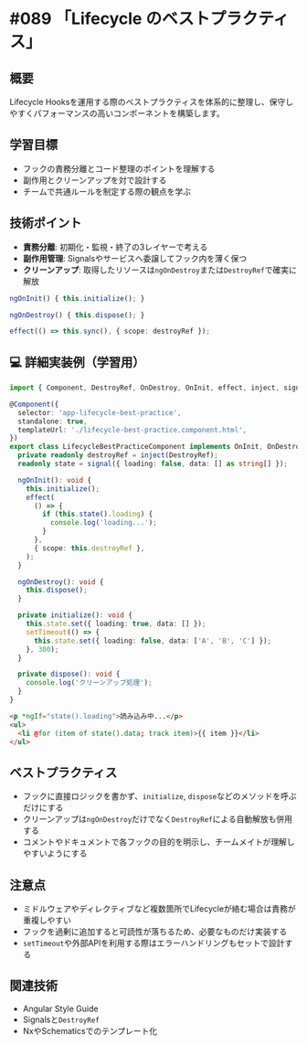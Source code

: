 # #089 「Lifecycle のベストプラクティス」

## 概要
Lifecycle Hooksを運用する際のベストプラクティスを体系的に整理し、保守しやすくパフォーマンスの高いコンポーネントを構築します。

## 学習目標
- フックの責務分離とコード整理のポイントを理解する
- 副作用とクリーンアップを対で設計する
- チームで共通ルールを制定する際の観点を学ぶ

## 技術ポイント
- **責務分離**: 初期化・監視・終了の3レイヤーで考える
- **副作用管理**: Signalsやサービスへ委譲してフック内を薄く保つ
- **クリーンアップ**: 取得したリソースは`ngOnDestroy`または`DestroyRef`で確実に解放


```typescript
ngOnInit() { this.initialize(); }
```

```typescript
ngOnDestroy() { this.dispose(); }
```

```typescript
effect(() => this.sync(), { scope: destroyRef });
```

## 💻 詳細実装例（学習用）
```typescript
import { Component, DestroyRef, OnDestroy, OnInit, effect, inject, signal } from '@angular/core';

@Component({
  selector: 'app-lifecycle-best-practice',
  standalone: true,
  templateUrl: './lifecycle-best-practice.component.html',
})
export class LifecycleBestPracticeComponent implements OnInit, OnDestroy {
  private readonly destroyRef = inject(DestroyRef);
  readonly state = signal({ loading: false, data: [] as string[] });

  ngOnInit(): void {
    this.initialize();
    effect(
      () => {
        if (this.state().loading) {
          console.log('loading...');
        }
      },
      { scope: this.destroyRef },
    );
  }

  ngOnDestroy(): void {
    this.dispose();
  }

  private initialize(): void {
    this.state.set({ loading: true, data: [] });
    setTimeout(() => {
      this.state.set({ loading: false, data: ['A', 'B', 'C'] });
    }, 300);
  }

  private dispose(): void {
    console.log('クリーンアップ処理');
  }
}
```

```html
<p *ngIf="state().loading">読み込み中...</p>
<ul>
  <li @for (item of state().data; track item)>{{ item }}</li>
</ul>
```

## ベストプラクティス
- フックに直接ロジックを書かず、`initialize`, `dispose`などのメソッドを呼ぶだけにする
- クリーンアップは`ngOnDestroy`だけでなく`DestroyRef`による自動解放も併用する
- コメントやドキュメントで各フックの目的を明示し、チームメイトが理解しやすいようにする

## 注意点
- ミドルウェアやディレクティブなど複数箇所でLifecycleが絡む場合は責務が重複しやすい
- フックを過剰に追加すると可読性が落ちるため、必要なものだけ実装する
- `setTimeout`や外部APIを利用する際はエラーハンドリングもセットで設計する

## 関連技術
- Angular Style Guide
- Signalsと`DestroyRef`
- NxやSchematicsでのテンプレート化
